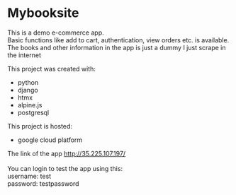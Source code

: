 # Mybooksite

This is a demo e-commerce app. <br /> 
Basic functions like add to cart, authentication, view orders etc. is available. <br />
The books and other information in the app is just a dummy I just scrape in the internet<br />

This project was created with:
* python
* django
* htmx
* alpine.js
* postgresql


This project is hosted:
* google cloud platform

The link of the app http://35.225.107.197/ <br />
<br />
You can login to test the app using this: <br />
username: test <br />
password: testpassword <br />
